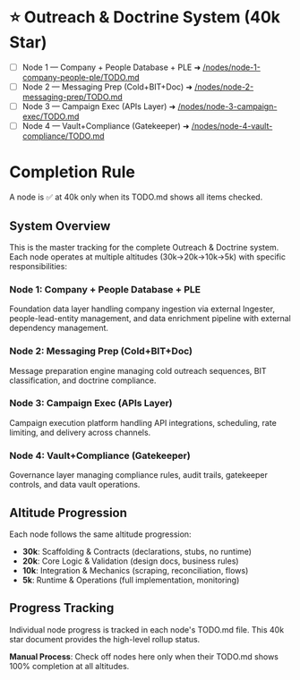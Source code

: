 # ⭐ Outreach & Doctrine System (40k Star)

- [ ] Node 1 — Company + People Database + PLE  ➜ [/nodes/node-1-company-people-ple/TODO.md](../nodes/node-1-company-people-ple/TODO.md)
- [ ] Node 2 — Messaging Prep (Cold+BIT+Doc) ➜ [/nodes/node-2-messaging-prep/TODO.md](../nodes/node-2-messaging-prep/TODO.md)
- [ ] Node 3 — Campaign Exec (APIs Layer) ➜ [/nodes/node-3-campaign-exec/TODO.md](../nodes/node-3-campaign-exec/TODO.md)
- [ ] Node 4 — Vault+Compliance (Gatekeeper) ➜ [/nodes/node-4-vault-compliance/TODO.md](../nodes/node-4-vault-compliance/TODO.md)

# Completion Rule

A node is ✅ at 40k only when its TODO.md shows all items checked.

## System Overview

This is the master tracking for the complete Outreach & Doctrine system. Each node operates at multiple altitudes (30k→20k→10k→5k) with specific responsibilities:

### Node 1: Company + People Database + PLE
Foundation data layer handling company ingestion via external Ingester, people-lead-entity management, and data enrichment pipeline with external dependency management.

### Node 2: Messaging Prep (Cold+BIT+Doc)
Message preparation engine managing cold outreach sequences, BIT classification, and doctrine compliance.

### Node 3: Campaign Exec (APIs Layer)
Campaign execution platform handling API integrations, scheduling, rate limiting, and delivery across channels.

### Node 4: Vault+Compliance (Gatekeeper)
Governance layer managing compliance rules, audit trails, gatekeeper controls, and data vault operations.

## Altitude Progression

Each node follows the same altitude progression:

- **30k**: Scaffolding & Contracts (declarations, stubs, no runtime)
- **20k**: Core Logic & Validation (design docs, business rules)
- **10k**: Integration & Mechanics (scraping, reconciliation, flows)
- **5k**: Runtime & Operations (full implementation, monitoring)

## Progress Tracking

Individual node progress is tracked in each node's TODO.md file. This 40k star document provides the high-level rollup status.

**Manual Process**: Check off nodes here only when their TODO.md shows 100% completion at all altitudes.
